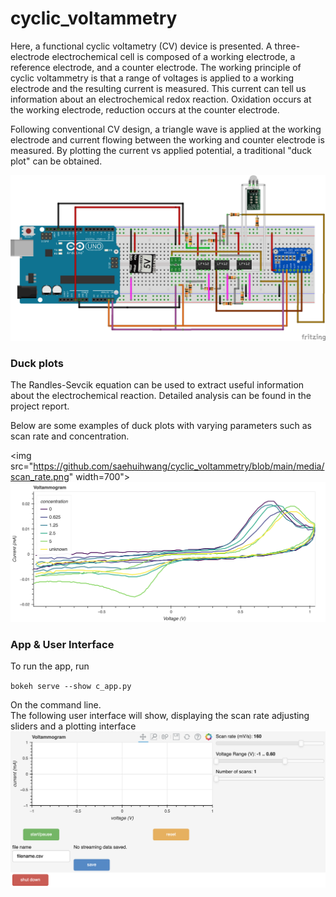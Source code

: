 # cyclic_voltammetry

Here, a functional cyclic voltametry (CV) device is presented. A three-electrode electrochemical cell is composed of a working electrode, a reference electrode, and a counter electrode. The working principle of cyclic voltammetry is that a range of voltages is applied to a working electrode and the resulting current is measured. This current can tell us information about an electrochemical redox reaction. Oxidation occurs at the working electrode, reduction occurs at the counter electrode.  

Following conventional CV design, a triangle wave is applied at the working electrode and current flowing between the working and counter electrode is measured. By plotting the current vs applied potential, a traditional "duck plot" can be obtained. 

<img src="https://github.com/saehuihwang/cyclic_voltammetry/blob/main/media/CV_schematic_bb.png" width="700">

### Duck plots
The Randles-Sevcik equation can be used to extract useful information about the electrochemical reaction. Detailed analysis can be found in the project report. 

Below are some examples of duck plots with varying parameters such as scan rate and concentration. 

<img src="https://github.com/saehuihwang/cyclic_voltammetry/blob/main/media/scan_rate.png" width=700">
<img src="https://github.com/saehuihwang/cyclic_voltammetry/blob/main/media/unknown_conc_calibration.png" width="700">


### App & User Interface 
To run the app, run 

  `bokeh serve --show c_app.py`
  
On the command line.   
The following user interface will show, displaying the scan rate adjusting sliders and a plotting interface 
![alt text](https://github.com/saehuihwang/cyclic_voltammetry/blob/main/media/UI.png?raw=true)
